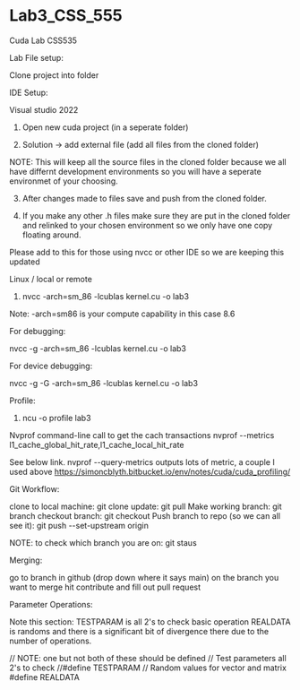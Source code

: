 # Lab3_CSS_555
Cuda Lab CSS535

Lab File setup:

Clone project into folder

IDE Setup:

Visual studio 2022 

1. Open new cuda project (in a seperate folder)

2. Solution -> add external file (add all files from the cloned folder)

NOTE: This will keep all the source files in the cloned folder because we all have differnt development environments so you will have a seperate environmet of your choosing.

3. After changes made to files save and push from the cloned folder.

4. If you make any other .h files make sure they are put in the cloned folder and relinked to your chosen environment so we only have one copy floating around.


Please add to this for those using nvcc or other IDE so we are keeping this updated

Linux / local or remote

1. nvcc -arch=sm_86 -lcublas kernel.cu -o lab3

Note: -arch=sm86 is your compute capability in this case 8.6

For debugging:

nvcc -g -arch=sm_86 -lcublas kernel.cu -o lab3

For device debugging:

nvcc -g -G -arch=sm_86 -lcublas kernel.cu -o lab3


Profile:

1. ncu -o profile lab3


Nvprof command-line call to get the cach transactions
nvprof --metrics l1_cache_global_hit_rate,l1_cache_local_hit_rate

See below link. nvprof --query-metrics outputs lots of metric, a couple I used above
https://simoncblyth.bitbucket.io/env/notes/cuda/cuda_profiling/

Git Workflow:

clone to local machine: git clone <hhtps>
update: git pull
Make working branch: git branch <name of feature>
checkout branch: git checkout <name of branch>
Push branch to repo (so we can all see it): git push --set-upstream origin <name of branch>

NOTE: to check which branch you are on: git staus

Merging:

go to branch in github (drop down where it says main)
on the branch you want to merge hit contribute and fill out pull request

Parameter Operations:

Note this section: TESTPARAM is all 2's to check basic operation REALDATA is randoms and there is a significant bit of divergence there due to the number of operations.

// NOTE: one but not both of these should be defined
// Test parameters all 2's to check 
//#define TESTPARAM
// Random values for vector and matrix
#define REALDATA

